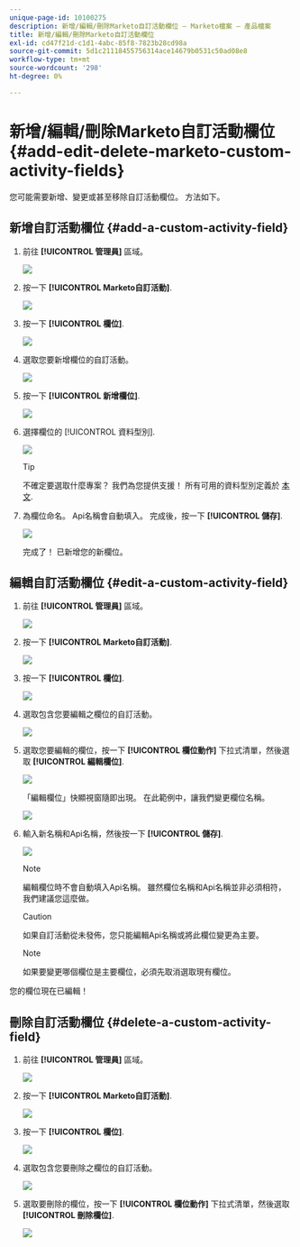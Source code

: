 ```yaml
---
unique-page-id: 10100275
description: 新增/編輯/刪除Marketo自訂活動欄位 — Marketo檔案 — 產品檔案
title: 新增/編輯/刪除Marketo自訂活動欄位
exl-id: cd47f21d-c1d1-4abc-85f8-7823b28cd98a
source-git-commit: 5d1c21118455756314ace14679b0531c50ad08e8
workflow-type: tm+mt
source-wordcount: '298'
ht-degree: 0%

---
```


# 新增/編輯/刪除Marketo自訂活動欄位 {#add-edit-delete-marketo-custom-activity-fields}

您可能需要新增、變更或甚至移除自訂活動欄位。 方法如下。

## 新增自訂活動欄位 {#add-a-custom-activity-field}

1. 前往 **[!UICONTROL 管理員]** 區域。

   ![](assets/add-edit-delete-marketo-custom-activity-fields-1.png)

1. 按一下 **[!UICONTROL Marketo自訂活動]**.

   ![](assets/add-edit-delete-marketo-custom-activity-fields-2.png)

1. 按一下 **[!UICONTROL 欄位]**.

   ![](assets/add-edit-delete-marketo-custom-activity-fields-3.png)

1. 選取您要新增欄位的自訂活動。

   ![](assets/add-edit-delete-marketo-custom-activity-fields-4.png)

1. 按一下 **[!UICONTROL 新增欄位]**.

   ![](assets/add-edit-delete-marketo-custom-activity-fields-5.png)

1. 選擇欄位的 [!UICONTROL 資料型別].

   ![](assets/add-edit-delete-marketo-custom-activity-fields-6.png)

   >[!TIP]
   >
   >不確定要選取什麼專案？ 我們為您提供支援！ 所有可用的資料型別定義於 [本文](/help/marketo/product-docs/administration/field-management/custom-field-type-glossary.md).

1. 為欄位命名。 Api名稱會自動填入。 完成後，按一下 **[!UICONTROL 儲存]**.

   ![](assets/add-edit-delete-marketo-custom-activity-fields-7.png)

   完成了！ 已新增您的新欄位。

## 編輯自訂活動欄位 {#edit-a-custom-activity-field}

1. 前往 **[!UICONTROL 管理員]** 區域。

   ![](assets/add-edit-delete-marketo-custom-activity-fields-8.png)

1. 按一下 **[!UICONTROL Marketo自訂活動]**.

   ![](assets/add-edit-delete-marketo-custom-activity-fields-9.png)

1. 按一下 **[!UICONTROL 欄位]**.

   ![](assets/add-edit-delete-marketo-custom-activity-fields-10.png)

1. 選取包含您要編輯之欄位的自訂活動。

   ![](assets/add-edit-delete-marketo-custom-activity-fields-11.png)

1. 選取您要編輯的欄位，按一下 **[!UICONTROL 欄位動作]** 下拉式清單，然後選取 **[!UICONTROL 編輯欄位]**.

   ![](assets/add-edit-delete-marketo-custom-activity-fields-12.png)

   「編輯欄位」快顯視窗隨即出現。 在此範例中，讓我們變更欄位名稱。

   ![](assets/add-edit-delete-marketo-custom-activity-fields-13.png)

1. 輸入新名稱和Api名稱，然後按一下 **[!UICONTROL 儲存]**.

   ![](assets/add-edit-delete-marketo-custom-activity-fields-14.png)

   >[!NOTE]
   >
   >編輯欄位時不會自動填入Api名稱。 雖然欄位名稱和Api名稱並非必須相符，我們建議您這麼做。

   >[!CAUTION]
   >
   >如果自訂活動從未發佈，您只能編輯Api名稱或將此欄位變更為主要。

   >[!NOTE]
   >
   >如果要變更哪個欄位是主要欄位，必須先取消選取現有欄位。

您的欄位現在已編輯！

## 刪除自訂活動欄位 {#delete-a-custom-activity-field}

1. 前往 **[!UICONTROL 管理員]** 區域。

   ![](assets/add-edit-delete-marketo-custom-activity-fields-15.png)

1. 按一下 **[!UICONTROL Marketo自訂活動]**.

   ![](assets/add-edit-delete-marketo-custom-activity-fields-16.png)

1. 按一下 **[!UICONTROL 欄位]**.

   ![](assets/add-edit-delete-marketo-custom-activity-fields-17.png)

1. 選取包含您要刪除之欄位的自訂活動。

   ![](assets/add-edit-delete-marketo-custom-activity-fields-18.png)

1. 選取要刪除的欄位，按一下 **[!UICONTROL 欄位動作]** 下拉式清單，然後選取 **[!UICONTROL 刪除欄位]**.

   ![](assets/add-edit-delete-marketo-custom-activity-fields-19.png)
